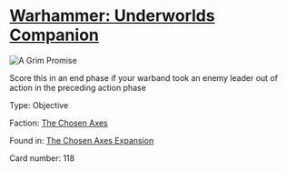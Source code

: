 # [Warhammer: Underworlds Companion](https://guidokessels.github.io/wh-underworlds)

  

![A Grim Promise](https://warhammerunderworlds.com/wp-content/uploads/sites/6/2018/02/118_ENG.png)

Score this in an end phase if your warband took an enemy leader out of action in the preceding action phase

Type: Objective

Faction: [The Chosen Axes](https://guidokessels.github.io/wh-underworlds/factions/the-chosen-axes)

Found in: [The Chosen Axes Expansion](https://guidokessels.github.io/wh-underworlds/locations/the-chosen-axes-expansion)

Card number: 118
